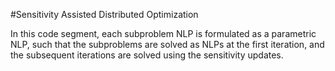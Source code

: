 #Sensitivity Assisted Distributed Optimization

In this code segment, each subproblem NLP is formulated as a parametric NLP, such that the subproblems are solved as NLPs at the first iteration, and the subsequent iterations are solved using the sensitivity updates. 
